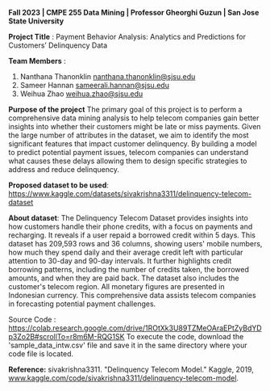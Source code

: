 **Fall 2023 | CMPE 255 Data Mining | Professor Gheorghi Guzun | San Jose State University**

**Project Title** : Payment Behavior Analysis: Analytics and Predictions for Customers’ Delinquency Data

**Team Members** : 

1. Nanthana Thanonklin nanthana.thanonklin@sjsu.edu
2. Sameer Hannan sameerali.hannan@sjsu.edu
3. Weihua Zhao weihua.zhao@sjsu.edu 
             
**Purpose of the project**
The primary goal of this project is to perform a comprehensive data mining analysis to help telecom companies gain better insights into whether their customers might be late or miss payments. Given the large number of attributes in the dataset, we aim to identify the most significant features that impact customer delinquency. By building a model to predict potential payment issues, telecom companies can understand what causes these delays allowing them to design specific strategies to address and reduce delinquency.

**Proposed dataset to be used**: 
https://www.kaggle.com/datasets/sivakrishna3311/delinquency-telecom-dataset

**About dataset**:
The Delinquency Telecom Dataset provides insights into how customers handle their phone credits, with a focus on payments and recharging. It reveals if a user repaid a borrowed credit within 5 days. This dataset has  209,593 rows and 36 columns, showing users' mobile numbers, how much they spend daily and their average credit left with particular attention to 30-day and 90-day intervals. It further highlights credit borrowing patterns, including the number of credits taken, the borrowed amounts, and when they are paid back. The dataset also includes the customer's telecom region. All monetary figures are presented in Indonesian currency. This comprehensive data assists telecom companies in forecasting potential payment challenges.

Source Code : https://colab.research.google.com/drive/1ROtXk3U89TZMeOAraEPtZyBdYDp3Zo2B#scrollTo=r8m6M-RQG1SK 
To execute the code, download the 'sample_data_intw.csv' file and save it in the same directory where your code file is located.


**Reference:**
sivakrishna3311. "Delinquency Telecom Model." Kaggle, 2019, www.kaggle.com/code/sivakrishna3311/delinquency-telecom-model.

